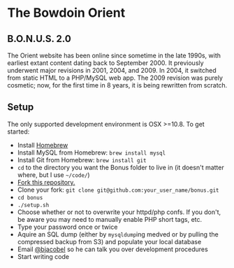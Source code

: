 # The Bowdoin Orient
## B.O.N.U.S. 2.0

The Orient website has been online since sometime in the late 1990s, with earliest extant content dating back to September 2000. It previously underwent major revisions in 2001, 2004, and 2009. In 2004, it switched from static HTML to a PHP/MySQL web app. The 2009 revision was purely cosmetic; now, for the first time in 8 years, it is being rewritten from scratch.

## Setup
The only supported development environment is OSX >=10.8. To get started:

* Install [Homebrew](http://mxcl.github.io/homebrew/)
* Install MySQL from Homebrew: `brew install mysql`
* Install Git from Homebrew: `brew install git`
* `cd` to the directory you want the Bonus folder to live in (it doesn't matter where, but I use  `~/code/`)
* [Fork this repository.](https://github.com/BowdoinOrient/bonus/fork)
* Clone your fork: `git clone git@github.com:your_user_name/bonus.git`
* `cd bonus`
* `./setup.sh`
* Choose whether or not to overwrite your httpd/php confs. If you don't, be aware you may need to manually enable PHP short tags, etc.
* Type your password once or twice
* Aquire an SQL dump (either by `mysqldump`ing medved or by pulling the compressed backup from S3) and populate your local database
* Email [@bjacobel](mailto:bjacobel@gmail.com) so he can talk you over development procedures
* Start writing code
